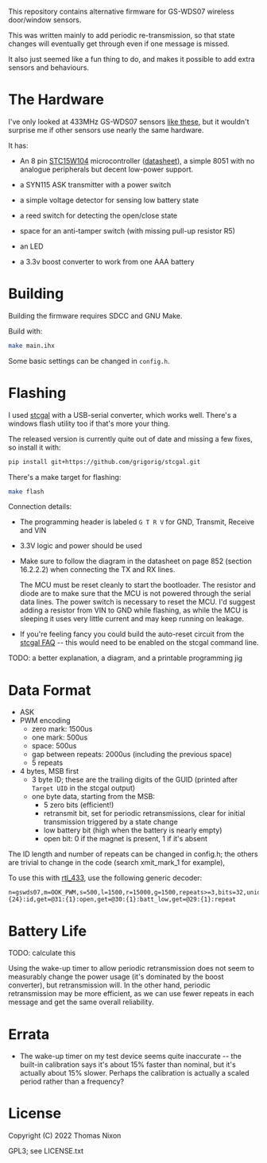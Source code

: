 This repository contains alternative firmware for GS-WDS07 wireless door/window
sensors.

This was written mainly to add periodic re-transmission, so that state changes
will eventually get through even if one message is missed.

It also just seemed like a fun thing to do, and makes it possible to add extra
sensors and behaviours.

# The Hardware

I've only looked at 433MHz GS-WDS07 sensors [like
these](https://uk.banggood.com/5Pcs-GS-WDS07-Wireless-Door-Sensor-Magnetic-Strip-433MHz-for-Security-Alarm-Home-System-p-1596007.html),
but it wouldn't surprise me if other sensors use nearly the same hardware.

It has:

- An 8 pin [STC15W104](https://www.stcmicro.com/stc/stc15w104.html)
  microcontroller
  ([datasheet](https://www.stcmicro.com/datasheet/STC15F2K60S2-en.pdf)), a
  simple 8051 with no analogue peripherals but decent low-power support.

- a SYN115 ASK transmitter with a power switch

- a simple voltage detector for sensing low battery state

- a reed switch for detecting the open/close state

- space for an anti-tamper switch (with missing pull-up resistor R5)

- an LED

- a 3.3v boost converter to work from one AAA battery

# Building

Building the firmware requires SDCC and GNU Make.

Build with:

```sh
make main.ihx
```

Some basic settings can be changed in `config.h`.

# Flashing

I used [stcgal](https://github.com/grigorig/stcgal) with a USB-serial
converter, which works well. There's a windows flash utility too if that's more
your thing.

The released version is currently quite out of date and missing a few fixes, so install it with:

```sh
pip install git+https://github.com/grigorig/stcgal.git
```

There's a make target for flashing:

```sh
make flash
```

Connection details:

- The programming header is labeled `G T R V` for GND, Transmit, Receive and
  VIN

- 3.3V logic and power should be used

- Make sure to follow the diagram in the datasheet on page 852 (section
  16.2.2.2) when connecting the TX and RX lines.

  The MCU must be reset cleanly to start the bootloader. The resistor and diode
  are to make sure that the MCU is not powered through the serial
  data lines. The power switch is necessary to reset the MCU. I'd suggest
  adding a resistor from VIN to GND while flashing, as while the MCU is
  sleeping it uses very little current and may keep running on leakage.

- If you're feeling fancy you could build the auto-reset circuit from the
  [stcgal
  FAQ](https://github.com/grigorig/stcgal/blob/master/doc/FAQ.md#how-can-i-use-the-autoreset-feature)
  -- this would need to be enabled on the stcgal command line.

TODO: a better explanation, a diagram, and a printable programming jig

# Data Format

- ASK
- PWM encoding
    - zero mark: 1500us
    - one mark: 500us
    - space: 500us
    - gap between repeats: 2000us (including the previous space)
    - 5 repeats
- 4 bytes, MSB first
    - 3 byte ID; these are the trailing digits of the GUID (printed after `Target UID` in the stcgal output)
    - one byte data, starting from the MSB:
        - 5 zero bits (efficient!)
        - retransmit bit, set for periodic retransmissions, clear for initial
          transmission triggered by a state change
        - low battery bit (high when the battery is nearly empty)
        - open bit: 0 if the magnet is present, 1 if it's absent

The ID length and number of repeats can be changed in config.h; the others are trivial to change in the code (search xmit_mark_1 for example), 

To use this with [rtl_433](https://github.com/merbanan/rtl_433), use the
following generic decoder:

```
n=gswds07,m=OOK_PWM,s=500,l=1500,r=15000,g=1500,repeats>=3,bits=32,unique,get=@0:{24}:id,get=@31:{1}:open,get=@30:{1}:batt_low,get=@29:{1}:repeat
```

# Battery Life

TODO: calculate this

Using the wake-up timer to allow periodic retransmission does not seem to
measurably change the power usage (it's dominated by the boost converter), but
retransmission will. In the other hand, periodic retransmission may be more
efficient, as we can use fewer repeats in each message and get the same overall
reliability.

# Errata

- The wake-up timer on my test device seems quite inaccurate -- the built-in
  calibration says it's about 15% faster than nominal, but it's actually about
  15% slower. Perhaps the calibration is actually a scaled period rather than a
  frequency?

# License

Copyright (C) 2022 Thomas Nixon

GPL3; see LICENSE.txt
